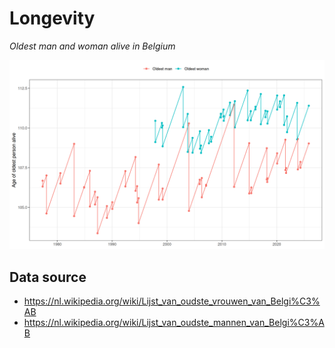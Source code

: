 # Longevity

_Oldest man and woman alive in Belgium_

![](oldest-belgian.png)

## Data source

- https://nl.wikipedia.org/wiki/Lijst_van_oudste_vrouwen_van_Belgi%C3%AB
- https://nl.wikipedia.org/wiki/Lijst_van_oudste_mannen_van_Belgi%C3%AB